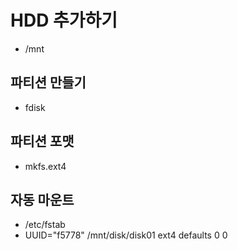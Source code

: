 # HDD 추가하기
- /mnt 
## 파티션 만들기
- fdisk
## 파티션 포맷
- mkfs.ext4
## 자동 마운트
- /etc/fstab
- UUID="f5778" /mnt/disk/disk01 ext4    defaults    0   0


